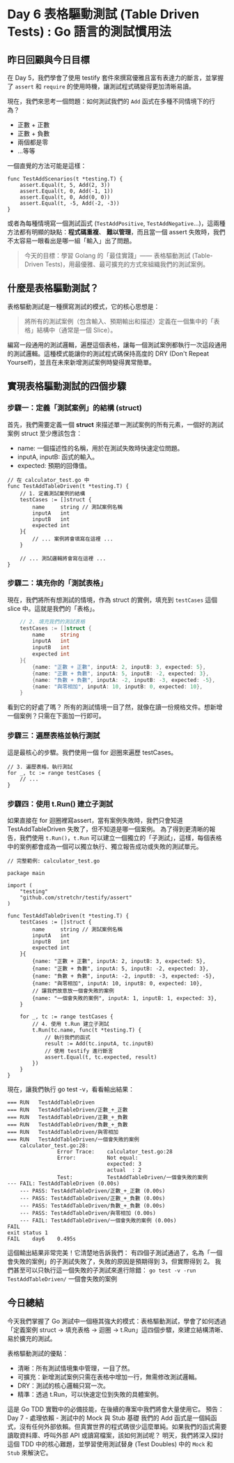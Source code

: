 #  Day 6  表格驅動測試 (Table Driven Tests) : Go 語言的測試慣用法

## 昨日回顧與今日目標

在 Day 5，我們學會了使用 testify 套件來撰寫優雅且富有表達力的斷言，並掌握了 `assert` 和 `require` 的使用時機，讓測試程式碼變得更加清晰易讀。

現在，我們來思考一個問題：如何測試我們的 `Add` 函式在多種不同情境下的行為？

- 正數 + 正數
- 正數 + 負數
- 兩個都是零
- ...等等

一個直覺的方法可能是這樣：

```golang
func TestAddScenarios(t *testing.T) {
    assert.Equal(t, 5, Add(2, 3))
    assert.Equal(t, 0, Add(-1, 1))
    assert.Equal(t, 0, Add(0, 0))
    assert.Equal(t, -5, Add(-2, -3))
}
```

或者為每種情境寫一個測試函式 (`TestAddPositive`, `TestAddNegative`...)，這兩種方法都有明顯的缺點：**程式碼重複**、 **難以管理**，而且當一個 assert 失敗時，我們不太容易一眼看出是哪一組「輸入」出了問題。

> 今天的目標：學習 Golang 的「最佳實踐」—— 表格驅動測試 (Table-Driven Tests)，用最優雅、最可擴充的方式來組織我們的測試案例。

## 什麼是表格驅動測試？

表格驅動測試是一種撰寫測試的模式，它的核心思想是：

> 將所有的測試案例（包含輸入、預期輸出和描述）定義在一個集中的「表格」結構中（通常是一個 Slice）。

編寫一段通用的測試邏輯，遍歷這個表格，讓每一個測試案例都執行一次這段通用的測試邏輯。這種模式能讓你的測試程式碼保持高度的 DRY (Don't Repeat Yourself)，並且在未來新增測試案例時變得異常簡單。

## 實現表格驅動測試的四個步驟

### 步驟一：定義「測試案例」的結構 (struct)

首先，我們需要定義一個 **struct** 來描述單一測試案例的所有元素，一個好的測試案例 struct 至少應該包含：
- name: 一個描述性的名稱，用於在測試失敗時快速定位問題。
- inputA, inputB: 函式的輸入。
- expected: 預期的回傳值。

```golang
// 在 calculator_test.go 中
func TestAddTableDriven(t *testing.T) {
    // 1. 定義測試案例的結構
    testCases := []struct {
        name     string // 測試案例名稱
        inputA   int
        inputB   int
        expected int
    }{
        // ... 案例將會填寫在這裡 ...
    }

    // ... 測試邏輯將會寫在這裡 ...
}
```

### 步驟二：填充你的「測試表格」

現在，我們將所有想測試的情境，作為 struct 的實例，填充到 `testCases` 這個 slice 中。這就是我們的「表格」。

```go
    // 2. 填充我們的測試表格
    testCases := []struct {
        name     string
        inputA   int
        inputB   int
        expected int
    }{
        {name: "正數 + 正數", inputA: 2, inputB: 3, expected: 5},
        {name: "正數 + 負數", inputA: 5, inputB: -2, expected: 3},
        {name: "負數 + 負數", inputA: -2, inputB: -3, expected: -5},
        {name: "與零相加", inputA: 10, inputB: 0, expected: 10},
    }
```

看到它的好處了嗎？ 所有的測試情境一目了然，就像在讀一份規格文件。想新增一個案例？只需在下面加一行即可。

### 步驟三：遍歷表格並執行測試

這是最核心的步驟。我們使用一個 for 迴圈來遍歷 testCases。

```golang
// 3. 遍歷表格，執行測試
for _, tc := range testCases {
    // ...
}
```

### 步驟四：使用 t.Run() 建立子測試

如果直接在 for 迴圈裡寫assert，當有案例失敗時，我們只會知道 TestAddTableDriven 失敗了，但不知道是哪一個案例。
為了得到更清晰的報告，我們使用 `t.Run()`，`t.Run` 可以建立一個獨立的「子測試」，這樣，每個表格中的案例都會成為一個可以獨立執行、獨立報告成功或失敗的測試單元。

```golang
// 完整範例: calculator_test.go

package main

import (
    "testing"
    "github.com/stretchr/testify/assert"
)

func TestAddTableDriven(t *testing.T) {
    testCases := []struct {
        name     string // 測試案例名稱
        inputA   int
        inputB   int
        expected int
    }{
        {name: "正數 + 正數", inputA: 2, inputB: 3, expected: 5},
        {name: "正數 + 負數", inputA: 5, inputB: -2, expected: 3},
        {name: "負數 + 負數", inputA: -2, inputB: -3, expected: -5},
        {name: "與零相加", inputA: 10, inputB: 0, expected: 10},
        // 讓我們故意放一個會失敗的案例
        {name: "一個會失敗的案例", inputA: 1, inputB: 1, expected: 3},
    }

    for _, tc := range testCases {
        // 4. 使用 t.Run 建立子測試
        t.Run(tc.name, func(t *testing.T) {
            // 執行我們的函式
            result := Add(tc.inputA, tc.inputB)
            // 使用 testify 進行斷言
            assert.Equal(t, tc.expected, result)
        })
    }
}
```

現在，讓我們執行 go test -v，看看輸出結果：

```text
=== RUN   TestAddTableDriven
=== RUN   TestAddTableDriven/正數_+_正數
=== RUN   TestAddTableDriven/正數_+_負數
=== RUN   TestAddTableDriven/負數_+_負數
=== RUN   TestAddTableDriven/與零相加
=== RUN   TestAddTableDriven/一個會失敗的案例
    calculator_test.go:28:
                Error Trace:    calculator_test.go:28
                Error:          Not equal:
                                expected: 3
                                actual  : 2
                Test:           TestAddTableDriven/一個會失敗的案例
--- FAIL: TestAddTableDriven (0.00s)
    --- PASS: TestAddTableDriven/正數_+_正數 (0.00s)
    --- PASS: TestAddTableDriven/正數_+_負數 (0.00s)
    --- PASS: TestAddTableDriven/負數_+_負數 (0.00s)
    --- PASS: TestAddTableDriven/與零相加 (0.00s)
    --- FAIL: TestAddTableDriven/一個會失敗的案例 (0.00s)
FAIL
exit status 1
FAIL    day6    0.495s
```

這個輸出結果非常完美！它清楚地告訴我們： 有四個子測試通過了，名為「一個會失敗的案例」的子測試失敗了，失敗的原因是預期得到 3，但實際得到 2。
我們甚至可以只執行這一個失敗的子測試來進行除錯： `go test -v -run TestAddTableDriven/` 一個會失敗的案例

## 今日總結

今天我們掌握了 Go 測試中一個極其強大的模式：表格驅動測試，學會了如何透過「定義案例 struct -> 填充表格 -> 迴圈 -> t.Run」這四個步驟，來建立結構清晰、易於擴充的測試。

表格驅動測試的優點：

- 清晰：所有測試情境集中管理，一目了然。
- 可擴充：新增測試案例只需在表格中增加一行，無需修改測試邏輯。
- DRY：測試的核心邏輯只寫一次。
- 精準：透過 t.Run，可以快速定位到失敗的具體案例。

這是 Go TDD 實戰中的必備技能，在後續的專案中我們將會大量使用它。
預告：Day 7 - 處理依賴 - 測試中的 Mock 與 Stub 基礎
我們的 Add 函式是一個純函式，沒有任何外部依賴。但真實世界的程式碼很少這麼單純。如果我們的函式需要 讀取資料庫、呼叫外部 API 或讀寫檔案，該如何測試呢？
明天，我們將深入探討這個 TDD 中的核心難題，並學習使用測試替身 (Test Doubles) 中的 `Mock` 和 `Stub` 來解決它。